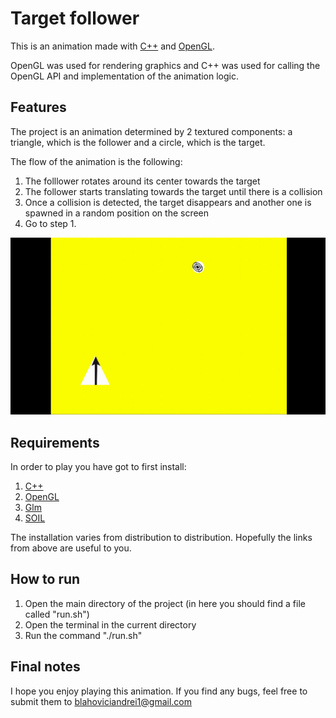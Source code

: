 # Target follower

This is an animation made with [C++](https://en.wikipedia.org/wiki/C%2B%2B) and [OpenGL](https://www.opengl.org/).

OpenGL was used for rendering graphics and C++ was used for calling the OpenGL API and implementation of the animation logic.

## Features

The project is an animation determined by 2 textured components: a triangle, which is the follower and a circle, which is the target.

The flow of the animation is the following:

1) The folllower rotates around its center towards the target
2) The follower starts translating towards the target until there is a collision
3) Once a collision is detected, the target disappears and another one is spawned in a random position on the screen
4) Go to step 1.

![Alt Text](./assets/gif.gif)


## Requirements

In order to play you have got to first install:

1. [C++](https://docs.python-guide.org/starting/install3/linux/)
2. [OpenGL](https://www.opengl.org/)
3. [Glm](https://glm.g-truc.net/0.9.9/)
4. [SOIL](https://github.com/littlstar/soil)

The installation varies from distribution to distribution. Hopefully the links from above are useful to you.

## How to run

1. Open the main directory of the project (in here you should find a file called "run.sh")
2. Open the terminal in the current directory
3. Run the command "./run.sh"

## Final notes

I hope you enjoy playing this animation. If you find any bugs, feel free to submit them to blahoviciandrei1@gmail.com
